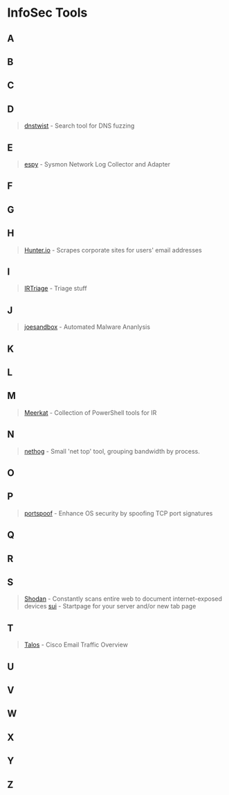 # InfoSec Tools
## A
## B
## C
## D
>[dnstwist](https://github.com/elceef/dnstwist) - Search tool for DNS fuzzing
## E
>[espy](https://github.com/activecm/espy) - Sysmon Network Log Collector and Adapter
## F
## G
## H
>[Hunter.io](https://hunter.io/) - Scrapes corporate sites for users' email addresses
## I
>[IRTriage](https://github.com/AJMartel/IRTriage) - Triage stuff
## J
>[joesandbox](https://www.joesandbox.com) - Automated Malware Ananlysis
## K
## L
## M
>[Meerkat](https://github.com/TonyPhipps/Meerkat) - Collection of PowerShell tools for IR
## N
>[nethog](https://github.com/raboof/nethogs) - Small 'net top' tool, grouping bandwidth by process.
## O
## P
>[portspoof](https://github.com/drk1wi/portspoof) - Enhance OS security by spoofing TCP port signatures
## Q
## R
## S
>[Shodan](https://www.shodan.io/) - Constantly scans entire web to document internet-exposed devices
>[sui](https://github.com/jeroenpardon/sui) - Startpage for your server and/or new tab page
## T
>[Talos](https://talosintelligence.com/) - Cisco Email Traffic Overview
## U
## V
## W
## X
## Y
## Z
